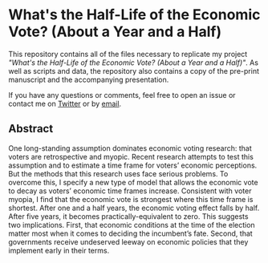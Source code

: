 # What's the Half-Life of the Economic Vote? (About a Year and a Half)

This repository contains all of the files necessary to replicate my project *"What's the Half-Life of the Economic Vote? (About a Year and a Half)"*. As well as scripts and data, the repository also contains a copy of the pre-print manuscript and the accompanying presentation.

If you have any questions or comments, feel free to open an issue or contact me on [Twitter](https://www.twitter.com/PoliSciJack) or by [email](mailto:jack.bailey@manchester.ac.uk).

## Abstract

One long-standing assumption dominates economic voting research: that voters are retrospective and myopic. Recent research attempts to test this assumption and to estimate a time frame for voters’ economic perceptions. But the methods that this research uses face serious problems. To overcome this, I specify a new type of model that allows the economic vote to decay as voters’ economic time frames increase. Consistent with voter myopia, I find that the economic vote is strongest where this time frame is shortest. After one and a half years, the economic voting effect falls by half. After five years, it becomes practically-equivalent to zero. This suggests two implications. First, that economic conditions at the time of the election matter most when it comes to deciding the incumbent’s fate. Second, that governments receive undeserved leeway on economic policies that they implement early in their terms.
